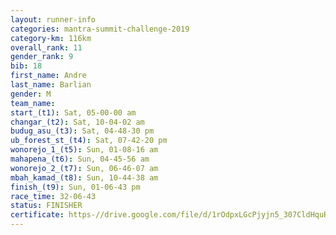 ```yaml
---
layout: runner-info 
categories: mantra-summit-challenge-2019 
category-km: 116km 
overall_rank: 11
gender_rank: 9
bib: 18
first_name: Andre
last_name: Barlian
gender: M
team_name: 
start_(t1): Sat, 05-00-00 am
changar_(t2): Sat, 10-04-02 am
budug_asu_(t3): Sat, 04-48-30 pm
ub_forest_st_(t4): Sat, 07-42-20 pm
wonorejo_1_(t5): Sun, 01-08-16 am
mahapena_(t6): Sun, 04-45-56 am
wonorejo_2_(t7): Sun, 06-46-07 am
mbah_kamad_(t8): Sun, 10-44-38 am
finish_(t9): Sun, 01-06-43 pm
race_time: 32-06-43
status: FINISHER
certificate: https-//drive.google.com/file/d/1rOdpxLGcPjyjn5_307CldHquRiNmsMSp/view?usp=sharing
---
```

